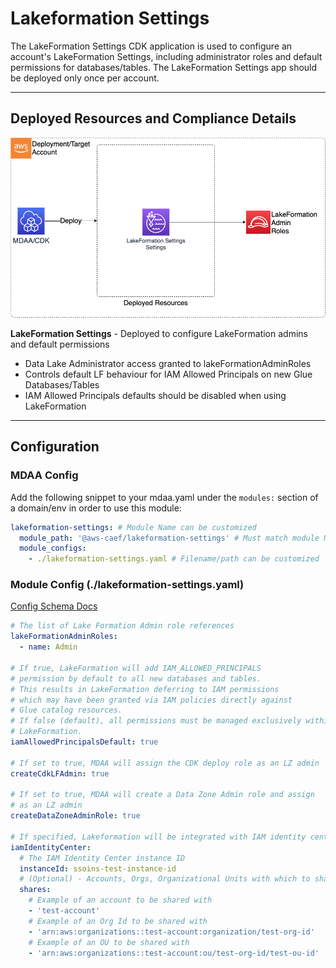 # Lakeformation Settings

The LakeFormation Settings CDK application is used to configure an account's LakeFormation Settings, including administrator roles and default permissions for databases/tables. The LakeFormation Settings app should be deployed only once per account.

---

## Deployed Resources and Compliance Details

![LakeFormationSettings](../../../constructs/L3/governance/lakeformation-settings-l3-construct/docs/LakeFormationSettings.png)

**LakeFormation Settings** - Deployed to configure LakeFormation admins and default permissions

- Data Lake Administrator access granted to lakeFormationAdminRoles
- Controls default LF behaviour for IAM Allowed Principals on new Glue Databases/Tables
- IAM Allowed Principals defaults should be disabled when using LakeFormation

---

## Configuration

### MDAA Config

Add the following snippet to your mdaa.yaml under the `modules:` section of a domain/env in order to use this module:

```yaml
lakeformation-settings: # Module Name can be customized
  module_path: '@aws-caef/lakeformation-settings' # Must match module NPM package name
  module_configs:
    - ./lakeformation-settings.yaml # Filename/path can be customized
```

### Module Config (./lakeformation-settings.yaml)

[Config Schema Docs](SCHEMA.md)

```yaml
# The list of Lake Formation Admin role references
lakeFormationAdminRoles:
  - name: Admin

# If true, LakeFormation will add IAM_ALLOWED_PRINCIPALS
# permission by default to all new databases and tables.
# This results in LakeFormation deferring to IAM permissions
# which may have been granted via IAM policies directly against
# Glue catalog resources.
# If false (default), all permissions must be managed exclusively within
# LakeFormation.
iamAllowedPrincipalsDefault: true

# If set to true, MDAA will assign the CDK deploy role as an LZ admin
createCdkLFAdmin: true

# If set to true, MDAA will create a Data Zone Admin role and assign
# as an LZ admin
createDataZoneAdminRole: true

# If specified, Lakeformation will be integrated with IAM identity center
iamIdentityCenter:
  # The IAM Identity Center instance ID
  instanceId: ssoins-test-instance-id
  # (Optional) - Accounts, Orgs, Organizational Units with which to share LakeFormation services via IAM Identity Center
  shares:
    # Example of an account to be shared with
    - 'test-account'
    # Example of an Org Id to be shared with
    - 'arn:aws:organizations::test-account:organization/test-org-id'
    # Example of an OU to be shared with
    - 'arn:aws:organizations::test-account:ou/test-org-id/test-ou-id'
```
